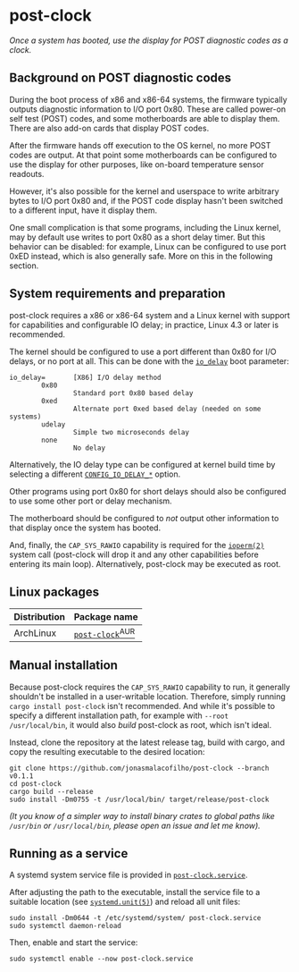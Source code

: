 # post-clock

_Once a system has booted, use the display for POST diagnostic codes as a clock._

## Background on POST diagnostic codes

During the boot process of x86 and x86-64 systems, the firmware typically outputs diagnostic
information to I/O port 0x80. These are called power-on self test (POST) codes, and some
motherboards are able to display them. There are also add-on cards that display POST codes.

After the firmware hands off execution to the OS kernel, no more POST codes are output. At that
point some motherboards can be configured to use the display for other purposes, like on-board
temperature sensor readouts.

However, it's also possible for the kernel and userspace to write arbitrary bytes to I/O port 0x80
and, if the POST code display hasn't been switched to a different input, have it display them.

One small complication is that some programs, including the Linux kernel, may by default use writes
to port 0x80 as a short delay timer. But this behavior can be disabled: for example, Linux can be
configured to use port 0xED instead, which is also generally safe. More on this in the following
section.

## System requirements and preparation

post-clock requires a x86 or x86-64 system and a Linux kernel with support for capabilities and
configurable IO delay; in practice, Linux 4.3 or later is recommended.

The kernel should be configured to use a port different than 0x80 for I/O delays, or no port at all.
This can be done with the [`io_delay`] boot parameter:

```
io_delay=       [X86] I/O delay method
        0x80
                Standard port 0x80 based delay
        0xed
                Alternate port 0xed based delay (needed on some systems)
        udelay
                Simple two microseconds delay
        none
                No delay
```

Alternatively, the IO delay type can be configured at kernel build time by selecting a different
[`CONFIG_IO_DELAY_*`] option.

Other programs using port 0x80 for short delays should also be configured to use some other port or
delay mechanism.

The motherboard should be configured to _not_ output other information to that display once the
system has booted.

And, finally, the `CAP_SYS_RAWIO` capability is required for the [`ioperm(2)`][man:ioperm] system
call (post-clock will drop it and any other capabilities before entering its main loop).
Alternatively, post-clock may be executed as root.

## Linux packages

| Distribution | Package name |
| :-- | :-- |
| ArchLinux | [`post-clock`<sup>AUR</sup>][pkg:aur] |

## Manual installation

Because post-clock requires the `CAP_SYS_RAWIO` capability to run, it generally shouldn't be
installed in a user-writable location. Therefore, simply running `cargo install post-clock` isn't
recommended. And while it's possible to specify a different installation path, for example with
`--root /usr/local/bin`, it would also _build_ post-clock as root, which isn't ideal.

Instead, clone the repository at the latest release tag, build with cargo, and copy the resulting
executable to the desired location:

```
git clone https://github.com/jonasmalacofilho/post-clock --branch v0.1.1
cd post-clock
cargo build --release
sudo install -Dm0755 -t /usr/local/bin/ target/release/post-clock
```

_(It you know of a simpler way to install binary crates to global paths like `/usr/bin` or
`/usr/local/bin`, please open an issue and let me know)._

## Running as a service

A systemd system service file is provided in [`post-clock.service`][.service].

After adjusting the path to the executable, install the service file to a suitable location (see
[`systemd.unit(5)`][man:systemd.unit]) and reload all unit files:

```
sudo install -Dm0644 -t /etc/systemd/system/ post-clock.service
sudo systemctl daemon-reload
```

Then, enable and start the service:

```
sudo systemctl enable --now post-clock.service
```

[.service]: https://github.com/jonasmalacofilho/post-clock/blob/main/post-clock.service
[`CONFIG_IO_DELAY_*`]: https://github.com/torvalds/linux/blob/v6.2/arch/x86/Kconfig.debug#L123-L151
[`io_delay`]: https://github.com/torvalds/linux/blob/v6.2/Documentation/admin-guide/kernel-parameters.txt#L2196-L2204
[man:ioperm]: https://man7.org/linux/man-pages/man2/ioperm.2.html
[man:systemd.unit]: https://man7.org/linux/man-pages/man5/systemd.unit.5.html
[pkg:aur]: https://aur.archlinux.org/packages/post-clock
